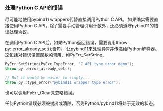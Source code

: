 ### 处理Python C API的错误

尽可能地使用pybind11 wrappers代替直接调用Python C API。
如果确实需要直接使用Python C API，除了需要手动管理引用计数外，还必须遵守pybind11的错误处理协议。

在调用Python C API后，如果Python返回错误，需要调用throw py::error_already_set();语句，
让pybind11来处理异常并传递给Python解释器。这包括对错误设置函数的调用，如PyErr_SetString。

```cpp
PyErr_SetString(PyExc_TypeError, "C API type error demo");
throw py::error_already_set();

// But it would be easier to simply...
throw py::type_error("pybind11 wrapper type error");
```

也可以调用PyErr_Clear来忽略错误。

任何Python错误必须被抛出或清除，否则Python/pybind11将处于无效的状态。
